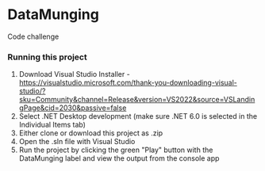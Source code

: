 # DataMunging
Code challenge

### Running this project
1. Download Visual Studio Installer - https://visualstudio.microsoft.com/thank-you-downloading-visual-studio/?sku=Community&channel=Release&version=VS2022&source=VSLandingPage&cid=2030&passive=false
2. Select .NET Desktop development (make sure .NET 6.0 is selected in the Individual Items tab)
3. Either clone or download this project as .zip
4. Open the .sln file with Visual Studio
5. Run the project by clicking the green "Play" button with the DataMunging label and view the output from the console app
